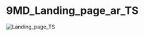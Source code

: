 # 9MD_Landing_page_ar_TS
![Landing_page_TS](https://user-images.githubusercontent.com/98387598/173151279-7cc31530-5f7c-487f-b2e3-568998baa7ab.gif)
